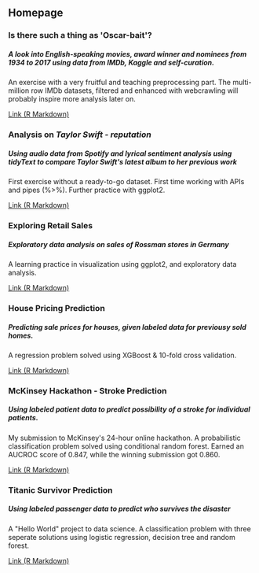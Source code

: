 ## **Homepage**

### **Is there such a thing as 'Oscar-bait'?**
##### A look into English-speaking movies, award winner and nominees from 1934 to 2017 using data from IMDb, Kaggle and self-curation.
An exercise with a very fruitful and teaching preprocessing part. The multi-million row IMDb datasets, filtered and enhanced with webcrawling will probably inspire more analysis later on.

[Link (R Markdown)](https://github.com/yildirimgoks/analyticsportfolio/blob/master/proper_imdb_notebook_3.md)

### **Analysis on *Taylor Swift - reputation***
##### Using audio data from Spotify and lyrical sentiment analysis using *tidyText* to compare Taylor Swift's latest album to her previous work
First exercise without a ready-to-go dataset. First time working with APIs and pipes (%>%). Further practice with ggplot2.

[Link (R Markdown)](https://github.com/yildirimgoks/analyticsportfolio/blob/master/Taylor_Swift.md)

### **Exploring Retail Sales**
##### Exploratory data analysis on sales of Rossman stores in Germany
A learning practice in visualization using ggplot2, and exploratory data analysis.

[Link (R Markdown)](https://github.com/yildirimgoks/analyticsportfolio/blob/master/Retail_Prediction_RMD.md)

### **House Pricing Prediction**
##### Predicting sale prices for houses, given labeled data for previousy sold homes.
A regression problem solved using XGBoost & 10-fold cross validation.

[Link (R Markdown)](https://github.com/yildirimgoks/analyticsportfolio/blob/master/house_pricing.md)

### **McKinsey Hackathon - Stroke Prediction**
##### Using labeled patient data to predict possibility of a stroke for individual patients.
My submission to McKinsey's 24-hour online hackathon. A probabilistic classification problem solved using conditional random forest. Earned an AUCROC score of 0.847, while the winning submission got 0.860.

[Link (R Markdown)](https://github.com/yildirimgoks/analyticsportfolio/blob/master/mckinsey_healthcare.md)


### **Titanic Survivor Prediction**
##### Using labeled passenger data to predict who survives the disaster 

A "Hello World" project to data science. A classification problem with three seperate solutions using logistic regression, decision tree and random forest.

[Link (R Markdown)](https://github.com/yildirimgoks/analyticsportfolio/blob/master/titanic.md)
